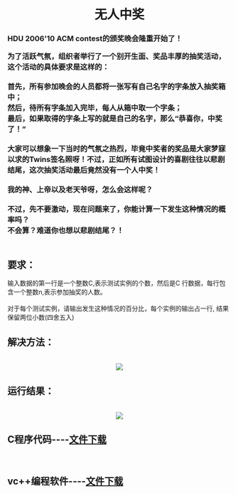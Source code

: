 <html>
<body>
<h1><center>无人中奖</center></h1>
	<h3>HDU 2006'10 ACM contest的颁奖晚会隆重开始了！<br>
	
为了活跃气氛，组织者举行了一个别开生面、奖品丰厚的抽奖活动，这个活动的具体要求是这样的：<br>
<br>
首先，所有参加晚会的人员都将一张写有自己名字的字条放入抽奖箱中；<br>
然后，待所有字条加入完毕，每人从箱中取一个字条；<br>
最后，如果取得的字条上写的就是自己的名字，那么“恭喜你，中奖了！”<br>
<br>
大家可以想象一下当时的气氛之热烈，毕竟中奖者的奖品是大家梦寐以求的Twins签名照呀！不过，正如所有试图设计的喜剧往往以悲剧结尾，这次抽奖活动最后竟然没有一个人中奖！<br>
<br>
我的神、上帝以及老天爷呀，怎么会这样呢？<br>
<br>
不过，先不要激动，现在问题来了，你能计算一下发生这种情况的概率吗？<br>
不会算？难道你也想以悲剧结尾？！<br>
<br></h3>
<h2>要求：<br></h2>

输入数据的第一行是一个整数C,表示测试实例的个数，然后是C 行数据，每行包含一个整数n,表示参加抽奖的人数。<br>
<br>
对于每个测试实例，请输出发生这种情况的百分比，每个实例的输出占一行, 结果保留两位小数(四舍五入)<br>

<h2>解决方法：</h2><br>
	<center><img src="http://www.llss.fun/wp/wp-content/uploads/2017/10/logo1710.jpg"/><br></center>
<h2>运行结果：</h2><br>
	<center><img src="2017-12-18_162349.png"/><br></center>
<h2>C程序代码----<a href="代码.txt">文件下载</a></h2><br>
<h2>vc++编程软件----<a href="https://www.3987.com/xiazai/2/43/45003.html">文件下载</a></h2><br>
	
</body>
</html>

